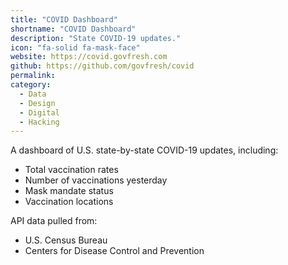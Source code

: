 ```yaml
---
title: "COVID Dashboard"
shortname: "COVID Dashboard"
description: "State COVID-19 updates."
icon: "fa-solid fa-mask-face"
website: https://covid.govfresh.com
github: https://github.com/govfresh/covid
permalink: 
category:
  - Data
  - Design
  - Digital
  - Hacking
---
```


A dashboard of U.S. state-by-state COVID-19 updates, including:

* Total vaccination rates
* Number of vaccinations yesterday
* Mask mandate status
* Vaccination locations

API data pulled from:

* U.S. Census Bureau
* Centers for Disease Control and Prevention
